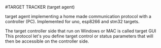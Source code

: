 #TARGET TRACKER (target agent)

target agent implementing a home made communication protocol with a controller (PC).
Implemented for uno, esp8266 and stm32 targets.

The target controller side that run on Windows or MAC is called target GUI
This protocol let's you define target control or status parameters that will then be accessible on the controller side.